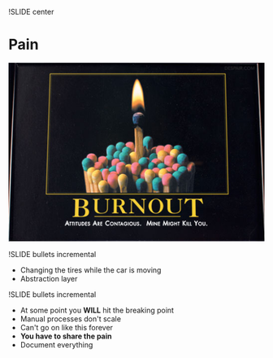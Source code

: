 !SLIDE center
# Pain #
![despair.com](burnout03.jpg)

!SLIDE bullets incremental
* Changing the tires while the car is moving
* Abstraction layer

!SLIDE bullets incremental
* At some point you **WILL** hit the breaking point
* Manual processes don't scale
* Can't go on like this forever
* **You have to share the pain**
* Document everything
